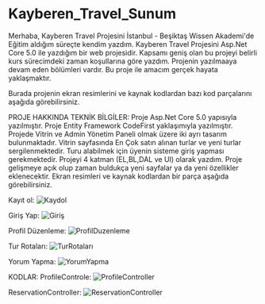 # Kayberen_Travel_Sunum

Merhaba, Kayberen Travel Projesini İstanbul - Beşiktaş Wissen Akademi'de Eğitim aldığım süreçte kendim yazdım. Kayberen Travel Projesini Asp.Net Core 5.0 ile yazdığım bir web projesidir. Kapsamı geniş olan bu projeyi belirli kurs sürecimdeki zaman koşullarına göre yazdım. Projenin yazılmaaya devam eden bölümleri vardır. Bu proje ile amacım gerçek hayata yaklaşmaktır.

Burada projenin ekran resimlerini ve kaynak kodlardan bazı kod parçalarını aşağıda görebilirsiniz.

PROJE HAKKINDA TEKNİK BİLGİLER:
Proje Asp.Net Core 5.0 yapısıyla yazılmıştır. Proje Entity Framework CodeFirst yaklaşımıyla yazılmıştır. Projede Vitrin ve Admin Yönetim Paneli olmak üzere iki ayrı tasarım bulunmaktadır. Vitrin sayfasında En Çok satın alınan turlar ve yeni turlar sergilenmektedir. Turu alabilmek için üyenin sisteme giriş yapması gerekmektedir. Projeyi 4 katman (EL,BL,DAL ve UI) olarak yazdım. Proje gelişmeye açık olup zaman buldukça yeni sayfalar ya da yeni özellikler eklenecektir. Ekran resimleri ve kaynak kodlardan bir parça aşağıda görebilirsiniz.

Kayıt ol:
![Kaydol](https://user-images.githubusercontent.com/112905722/224553361-ef7c6d9b-84f5-4cdb-b022-000b5929c4bb.png)

Giriş Yap:
![Giriş](https://user-images.githubusercontent.com/112905722/224553367-2dcead60-d6db-4130-a13a-41474d2fce45.png)

Profil Düzenleme:
![ProfilDuzenleme](https://user-images.githubusercontent.com/112905722/224553399-2e5545e7-a3ff-4566-85b1-6b3541792532.png)

Tur Rotaları:
![TurRotaları](https://user-images.githubusercontent.com/112905722/224553424-1cc640fd-7745-4c2f-8bff-96142c152d55.png)

Yorum Yapma:
![YorumYapma](https://user-images.githubusercontent.com/112905722/224553448-388dfc7a-8430-48a7-8da4-8a1489f02423.png)

KODLAR:
ProfileControle:
![ProfileController](https://user-images.githubusercontent.com/112905722/224553491-fccaba72-27b2-44af-97ac-88be56a2bc63.png)

ReservationController:
![ReservationController](https://user-images.githubusercontent.com/112905722/224553508-c6ff283d-d2c6-4b2e-b264-b058dc40b409.png)
